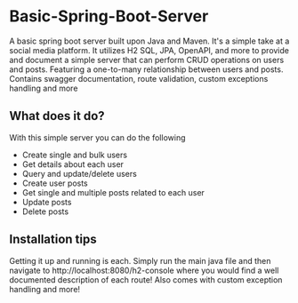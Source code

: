 # Basic-Spring-Boot-Server
A basic spring boot server built upon Java and Maven. It's a simple take at a social media platform. It utilizes H2 SQL, JPA, OpenAPI, and more to provide and document a simple server that can perform CRUD operations on users and posts. Featuring a one-to-many relationship between users and posts. Contains swagger documentation, route validation, custom exceptions handling and more

## What does it do?
With this simple server you can do the following
- Create single and bulk users
- Get details about each user
- Query and update/delete users
- Create user posts
- Get single and multiple posts related to each user 
- Update posts
- Delete posts

## Installation tips
Getting it up and running is each. Simply run the main java file and then navigate to http://localhost:8080/h2-console where you would find a well documented description of each route! Also comes with custom exception handling and more!
